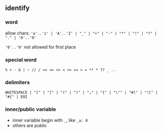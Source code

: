 ## identify

### word

allow chars: `'a'..'z' | 'A'..'Z' | "_" | "+" | "-" | "*" | "!" | "?" | "." | '0'..'9'`

`'0'..'9'` not allowed for first place

### special word

`% + - & | ~ // / << <= <> < >> >= > = ** * ?? _ ..`

### delimiters

```
WHITESPACE | "[" | "]" | "(" | ")" | ";" | "{" | "\"" | "#(" | "![" | "#{" | EOI
```

### inner/public variable

* inner variable begin with `_`, like `_a: 0`
* others are public
